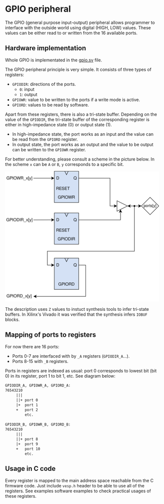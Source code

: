 # GPIO peripheral
The GPIO (general purpose input-output) peripheral allows programmer to interface with the outside world using digital (HIGH, LOW) values.
These values can be either read to or written from the 16 available ports.

## Hardware implementation
Whole GPIO is implementated in the [gpio.sv](/rtl/components/gpio.sv) file.

The GPIO peripheral principle is very simple. It consists of three types of registers:
- `GPIODIR`: directions of the ports.
    - `0`: input
    - `1`: output
- `GPIOWR`: value to be written to the ports if a write mode is active.
- `GPIORD`: values to be read by software.

Apart from these registers, there is also a tri-state buffer. Depending on the value of the `GPIODIR`,
the tri-state buffer of the corresponding register is either in high-impedance state (0) or output state (1).
- In high-impedance state, the port works as an input and the value can be read from the `GPIORD` register.
- In output state, the port works as an output and the value to be output can be written to the `GPIOWR` register.

For better understanding, please consult a scheme in the picture below. In the scheme `x` can be `A` or `B`, `y` corresponds to a specific bit.

![GPIO hardware scheme](../img/scheme-gpio.svg)

The description uses `Z` values to instuct synthesis tools to infer tri-state buffers. In Xilinx's Vivado it was verified that
the synthesis infers `IOBUF` blocks.

## Mapping of ports to registers
For now there are 16 ports:
- Ports 0-7 are interfaced with by `_A` registers (`GPIODIR_A`...).
- Ports 8-15 with `_B` registers.

Ports in registers are indexed as usual: port 0 corresponds to lowest bit (bit 0) in its register, port 1 to bit 1, etc. See diagram below:
```
GPIODIR_A, GPIOWR_A, GPIORD_A:
76543210
     |||
     ||+ port 0
     |+  port 1
     +   port 2
         etc.

GPIODIR_B, GPIOWR_B, GPIORD_B:
76543210
     |||
     ||+ port 8
     |+  port 9
     +   port 10
         etc.
```

## Usage in C code
Every register is mapped to the main address space reachable from the C firmware code. Just include `vesp.h` header to be able to use all of the registers.
See examples software examples to check practical usages of these registers.
